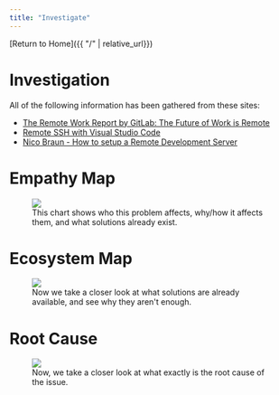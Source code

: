 ```yaml
---
title: "Investigate"
---
```


[Return to Home]({{ "/" | relative_url}})

# Investigation

All of the following information has been gathered from these sites:
* [The Remote Work Report by GitLab: The Future of Work is Remote](https://learn.gitlab.com/all-remote/remote-work-report/)
* [Remote SSH with Visual Studio Code](https://code.visualstudio.com/blogs/2019/07/25/remote-ssh)
* [Nico Braun - How to setup a Remote Development Server](https://dev.to/codingsafari/how-to-setup-a-remote-development-server-46ln)

# Empathy Map

<figure>
    <img src = {{ "/assets/img/2020-09-24-eh.png" | relative_url }}/>
    <figcaption>This chart shows who this problem affects, why/how it affects them, and what solutions already exist.</figcaption>
</figure>

# Ecosystem Map

<figure>
    <img src = {{ "/assets/img/2020-10-01-ecomap-no-bg.png" | relative_url }}/>
    <figcaption>Now we take a closer look at what solutions are already available, and see why they aren't enough.</figcaption>
</figure>

# Root Cause

<figure>
    <img src = {{ "/assets/img/2020-10-15-root-cause-no-bg.png" | relative_url }}/>
    <figcaption>Now, we take a closer look at what exactly is the root cause of the issue.</figcaption>
</figure>